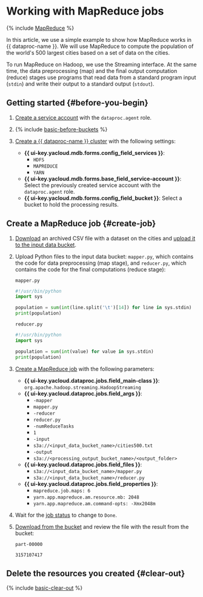 # Working with MapReduce jobs

{% include [MapReduce](../../_includes/data-proc/mapreduce-intro.md) %}

In this article, we use a simple example to show how MapReduce works in {{ dataproc-name }}. We will use MapReduce to compute the population of the world's 500 largest cities based on a set of data on the cities.

To run MapReduce on Hadoop, we use the Streaming interface. At the same time, the data preprocessing (map) and the final output computation (reduce) stages use programs that read data from a standard program input (`stdin`) and write their output to a standard output (`stdout`).

## Getting started {#before-you-begin}

1. [Create a service account](../../iam/operations/sa/create.md) with the `dataproc.agent` role.

1. {% include [basic-before-buckets](../../_includes/data-proc/tutorials/basic-before-buckets.md) %}

1. [Create a {{ dataproc-name }} cluster](../operations/cluster-create.md) with the following settings:

   * **{{ ui-key.yacloud.mdb.forms.config_field_services }}**:
      * `HDFS`
      * `MAPREDUCE`
      * `YARN`
   * **{{ ui-key.yacloud.mdb.forms.base_field_service-account }}**: Select the previously created service account with the `dataproc.agent` role.
   * **{{ ui-key.yacloud.mdb.forms.config_field_bucket }}**: Select a bucket to hold the processing results.

## Create a MapReduce job {#create-job}

1. [Download](http://download.geonames.org/export/dump/cities500.zip) an archived CSV file with a dataset on the cities and [upload it to the input data bucket](../../storage/operations/objects/upload.md).
1. Upload Python files to the input data bucket: `mapper.py`, which contains the code for data preprocessing (map stage), and `reducer.py`, which contains the code for the final computations (reduce stage):

   `mapper.py`

   ```python
   #!/usr/bin/python
   import sys

   population = sum(int(line.split('\t')[14]) for line in sys.stdin)
   print(population)
   ```

   `reducer.py`

   ```python
   #!/usr/bin/python
   import sys

   population = sum(int(value) for value in sys.stdin)
   print(population)
   ```

1. [Create a MapReduce job](../operations/jobs-mapreduce.md#create) with the following parameters:

   * **{{ ui-key.yacloud.dataproc.jobs.field_main-class }}**: `org.apache.hadoop.streaming.HadoopStreaming`
   * **{{ ui-key.yacloud.dataproc.jobs.field_args }}**:
      * `-mapper`
      * `mapper.py`
      * `-reducer`
      * `reducer.py`
      * `-numReduceTasks`
      * `1`
      * `-input`
      * `s3a://<input_data_bucket_name>/cities500.txt`
      * `-output`
      * `s3a://<processing_output_bucket_name>/<output_folder>`
   * **{{ ui-key.yacloud.dataproc.jobs.field_files }}**:
      * `s3a://<input_data_bucket_name>/mapper.py`
      * `s3a://<input_data_bucket_name>/reducer.py`
   * **{{ ui-key.yacloud.dataproc.jobs.field_properties }}**:
      * `mapreduce.job.maps: 6`
      * `yarn.app.mapreduce.am.resource.mb: 2048`
      * `yarn.app.mapreduce.am.command-opts: -Xmx2048m`

1. Wait for the [job status](../operations/jobs-mapreduce.md#get-info) to change to `Done`.

1. [Download from the bucket](../../storage/operations/objects/download.md) and review the file with the result from the bucket:

   `part-00000`

   ```text
   3157107417
   ```

## Delete the resources you created {#clear-out}

{% include [basic-clear-out](../../_includes/data-proc/tutorials/basic-clear-out.md) %}
